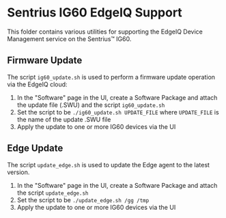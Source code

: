 # Sentrius IG60 EdgeIQ Support
This folder contains various utilities for supporting the EdgeIQ Device Management service on the Sentrius&trade; IG60.

## Firmware Update
The script `ig60_update.sh` is used to perform a firmware update operation via the EdgeIQ cloud:

1. In the "Software" page in the UI, create a Software Package and attach the update file (.SWU) and the script `ig60_update.sh`
2. Set the script to be `./ig60_update.sh UPDATE_FILE` where `UPDATE_FILE` is the name of the update .SWU file
3. Apply the update to one or more IG60 devices via the UI

## Edge Update
The script `update_edge.sh` is used to update the Edge agent to the latest version.

1. In the "Software" page in the UI, create a Software Package and attach the script `update_edge.sh`
2. Set the script to be `./update_edge.sh /gg /tmp`
3. Apply the update to one or more IG60 devices via the UI
